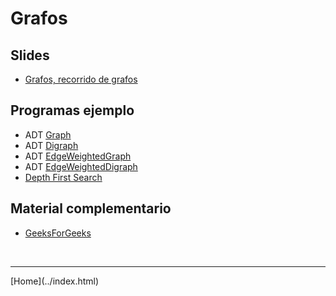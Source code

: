 # Grafos

## Slides
- [Grafos, recorrido de grafos](../slides/07.1-Grafos-sem16.pdf)  

<!--
- [Camino mas corto, árbol de cubrimiento mínimo](07.2-AlgGrafos-sem16.pdf)  
-->


## Programas ejemplo
- ADT [Graph](https://algs4.cs.princeton.edu/code/edu/princeton/cs/algs4/Graph.java.html)  
- ADT [Digraph](https://algs4.cs.princeton.edu/code/edu/princeton/cs/algs4/Digraph.java.html)  
- ADT [EdgeWeightedGraph](https://algs4.cs.princeton.edu/code/edu/princeton/cs/algs4/EdgeWeightedGraph.java.html)  
- ADT [EdgeWeightedDigraph](https://algs4.cs.princeton.edu/code/edu/princeton/cs/algs4/EdgeWeightedDigraph.java.html)  
- [Depth First Search](https://algs4.cs.princeton.edu/code/edu/princeton/cs/algs4/DepthFirstSearch.java.html)  

<!--
## Ejercicios
-->


## Material complementario
- [GeeksForGeeks](https://www.geeksforgeeks.org/applications-of-depth-first-search/?ref=lbp)  


<BR>
<HR>
[Home](../index.html)
<BR>

